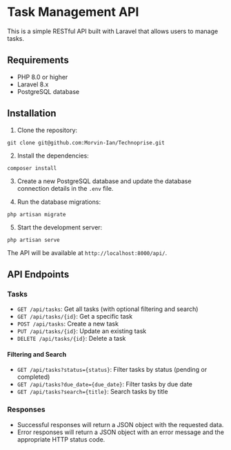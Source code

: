 # Task Management API

This is a simple RESTful API built with Laravel that allows users to manage tasks.

## Requirements
- PHP 8.0 or higher
- Laravel 8.x
- PostgreSQL database

## Installation

1. Clone the repository:
```
git clone git@github.com:Morvin-Ian/Technoprise.git
```

2. Install the dependencies:
```
composer install
```

3. Create a new PostgreSQL database and update the database connection details in the `.env` file.

4. Run the database migrations:
```
php artisan migrate
```

5. Start the development server:
```
php artisan serve
```

The API will be available at `http://localhost:8000/api/`.

## API Endpoints

### Tasks

- `GET /api/tasks`: Get all tasks (with optional filtering and search)
- `GET /api/tasks/{id}`: Get a specific task
- `POST /api/tasks`: Create a new task
- `PUT /api/tasks/{id}`: Update an existing task
- `DELETE /api/tasks/{id}`: Delete a task

#### Filtering and Search

- `GET /api/tasks?status={status}`: Filter tasks by status (pending or completed)
- `GET /api/tasks?due_date={due_date}`: Filter tasks by due date
- `GET /api/tasks?search={title}`: Search tasks by title

### Responses

- Successful responses will return a JSON object with the requested data.
- Error responses will return a JSON object with an error message and the appropriate HTTP status code.

